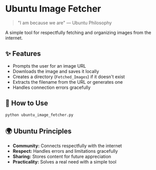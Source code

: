 # Ubuntu Image Fetcher

> "I am because we are" — Ubuntu Philosophy

A simple tool for respectfully fetching and organizing images from the internet.

## ✨ Features

- Prompts the user for an image URL
- Downloads the image and saves it locally
- Creates a directory (`Fetched_Images`) if it doesn't exist
- Extracts the filename from the URL or generates one
- Handles connection errors gracefully

## 🧠 How to Use

```bash
python ubuntu_image_fetcher.py
```

## 🌍 Ubuntu Principles

- **Community:** Connects respectfully with the internet
- **Respect:** Handles errors and limitations gracefully
- **Sharing:** Stores content for future appreciation
- **Practicality:** Solves a real need with a simple tool

